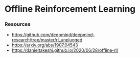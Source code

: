 # Offline Reinforcement Learning

### Resources

- https://github.com/deepmind/deepmind-research/tree/master/rl_unplugged
- https://arxiv.org/abs/1907.04543
- https://danieltakeshi.github.io/2020/06/28/offline-rl/